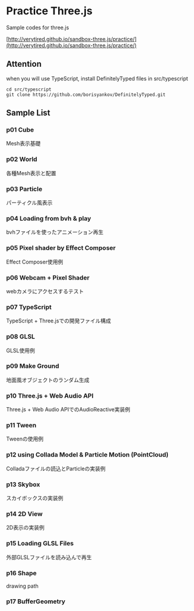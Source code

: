 # Practice Three.js
Sample codes for three.js


[http://verytired.github.io/sandbox-three.js/practice/](http://verytired.github.io/sandbox-three.js/practice/)

## Attention
when you will use TypeScript, install DefinitelyTyped files in src/typescript

```
cd src/typescript
git clone https://github.com/borisyankov/DefinitelyTyped.git
```

## Sample List
### p01 Cube
Mesh表示基礎

### p02 World
各種Mesh表示と配置

### p03 Particle
パーティクル風表示

### p04 Loading from bvh & play
bvhファイルを使ったアニメーション再生

### p05 Pixel shader by Effect Composer
Effect Composer使用例

### p06 Webcam + Pixel Shader
webカメラにアクセスするテスト

### p07 TypeScript
TypeScript + Three.jsでの開発ファイル構成

### p08 GLSL
GLSL使用例

### p09 Make Ground
地面風オブジェクトのランダム生成

### p10 Three.js + Web Audio API
Three.js + Web Audio APIでのAudioReactive実装例

### p11 Tween
Tweenの使用例

### p12 using Collada Model & Particle Motion (PointCloud)
Colladaファイルの読込とParticleの実装例

### p13 Skybox
スカイボックスの実装例

### p14  2D View
2D表示の実装例

### p15 Loading GLSL Files
外部GLSLファイルを読み込んで再生

### p16 Shape
drawing path

### p17 BufferGeometry

